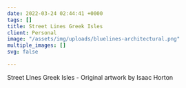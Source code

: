 ```yaml
---
date: 2022-03-24 02:44:41 +0000
tags: []
title: Street Lines Greek Isles
client: Personal
image: "/assets/img/uploads/bluelines-architectural.png"
multiple_images: []
svg: false

---
```

Street LInes Greek Isles - Original artwork by Isaac Horton